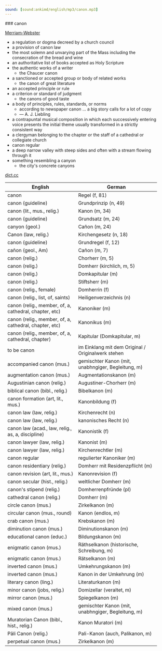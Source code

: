 ```yaml
---
sound: [sound:ankimd/english/mp3/canon.mp3]
---
```


\### canon

[Merriam-Webster](https://www.merriam-webster.com/dictionary/canon)

- a regulation or dogma decreed by a church council
- a provision of canon law
- the most solemn and unvarying part of the Mass including the consecration of the bread and wine
- an authoritative list of books accepted as Holy Scripture
- the authentic works of a writer
    - the Chaucer canon
- a sanctioned or accepted group or body of related works
    - the canon of great literature
- an accepted principle or rule
- a criterion or standard of judgment
    - the canons of good taste
- a body of principles, rules, standards, or norms
    - according to newspaper canon … a big story calls for a lot of copy
    - — A. J. Liebling
- a contrapuntal musical composition in which each successively entering voice presents the initial theme usually transformed in a strictly consistent way
- a clergyman belonging to the chapter or the staff of a cathedral or collegiate church
- canon regular
- a deep narrow valley with steep sides and often with a stream flowing through it
- something resembling a canyon
    - the city's concrete canyons

[dict.cc](https://www.dict.cc/canon)

| English        | German       |
| -------------- | ------------ |
| canon | Regel (f, 81) |
| canon (guideline) | Grundprinzip (n, 49) |
| canon (lit., mus., relig.) | Kanon (m, 34) |
| canon (guideline) | Grundsatz (m, 24) |
| canyon (geol.) | Cañon (m, 24) |
| Canon (law, relig.) | Kirchengesetz (n, 18) |
| canon (guideline) | Grundregel (f, 12) |
| cañon (geol., Am) | Cañon (m, 7) |
| canon (relig.) | Chorherr (m, 5) |
| canon (relig.) | Domherr (kirchlich, m, 5) |
| canon (relig.) | Domkapitular (m) |
| canon (relig.) | Stiftsherr (m) |
| canon (relig., female) | Domherrin (f) |
| canon (relig., list, of, saints) | Heiligenverzeichnis (n) |
| canon (relig., member, of, a, cathedral, chapter, etc) | Kanoniker (m) |
| canon (relig., member, of, a, cathedral, chapter, etc) | Kanonikus (m) |
| canon (relig., member, of, a, cathedral, chapter) | Kapitular (Domkapitular, m) |
| to be canon | im Einklang mit dem Original / Originalwerk stehen |
| accompanied canon (mus.) | gemischter Kanon (mit, unabhngiger, Begleitung, m) |
| augmentation canon (mus.) | Augmentationskanon (m) |
| Augustinian canon (relig.) | Augustiner-Chorherr (m) |
| biblical canon (bibl., relig.) | Bibelkanon (m) |
| canon formation (art, lit., mus.) | Kanonbildung (f) |
| canon law (law, relig.) | Kirchenrecht (n) |
| canon law (law, relig.) | kanonisches Recht (n) |
| canon law (acad., law, relig., as, a, discipline) | Kanonistik (f) |
| canon lawyer (law, relig.) | Kanonist (m) |
| canon lawyer (law, relig.) | Kirchenrechtler (m) |
| canon regular | regulierter Kanoniker (m) |
| canon residentiary (relig.) | Domherr mit Residenzpflicht (m) |
| canon revision (art, lit., mus.) | Kanonrevision (f) |
| canon secular (hist., relig.) | weltlicher Domherr (m) |
| canon's stipend (relig.) | Domherrenpfründe (pl) |
| cathedral canon (relig.) | Domherr (m) |
| circle canon (mus.) | Zirkelkanon (m) |
| circular canon (mus., round) | Kanon (endlos, m) |
| crab canon (mus.) | Krebskanon (m) |
| diminution canon (mus.) | Diminutionskanon (m) |
| educational canon (educ.) | Bildungskanon (m) |
| enigmatic canon (mus.) | Räthselkanon (historische, Schreibung, m) |
| enigmatic canon (mus.) | Rätselkanon (m) |
| inverted canon (mus.) | Umkehrungskanon (m) |
| inverted canon (mus.) | Kanon in der Umkehrung (m) |
| literary canon (ling.) | Literaturkanon (m) |
| minor canon (jobs, relig.) | Domizellar (veraltet, m) |
| mirror canon (mus.) | Spiegelkanon (m) |
| mixed canon (mus.) | gemischter Kanon (mit, unabhngiger, Begleitung, m) |
| Muratorian Canon (bibl., hist., relig.) | Kanon Muratori (m) |
| Pāli Canon (relig.) | Pali-Kanon (auch, Palikanon, m) |
| perpetual canon (mus.) | Zirkelkanon (m) |
